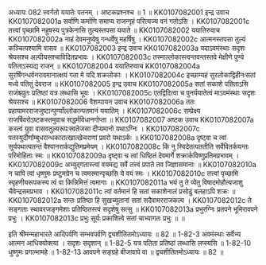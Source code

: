 अध्यायः 082
स्वर्गतो ययातेः पतनम् । अष्टकप्रश्नश्च ॥ 1 ॥
KK0107082001	इन्द्र उवाच 
KK0107082001a	सर्वाणि कर्माणि समाप्य राजन्गृहं परित्यज्य वनं गतोऽसि ।
KK0107082001c	तत्त्वां पृच्छामि नहुषस्य पुत्रकेनासि तुल्यस्तपसा ययाते ॥
KK0107082002	ययातिरुवाच 
KK0107082002a	नाहं देवमनुष्येषु गन्धर्वेषु महर्षिषु ।
KK0107082002c	आत्मनस्तपसा तुल्यं कञ्चित्पश्यामि वासव ॥
KK0107082003	इन्द्र उवाच 
KK0107082003a	यदाऽवमंस्थाः सदृशः श्रेयसश्च अल्पीयसश्चाविदितप्रभावः ।
KK0107082003c	तस्माल्लोकास्त्वन्तवन्तस्तवे मेक्षीणे पुण्ये पतिताऽस्यद्य राजन् ॥
KK0107082004	ययातिरुवाच 
KK0107082004a	सुरर्षिगन्धर्वनरावमानात्क्षयं गता मे यदि शक्रलोकाः ।
KK0107082004c	इच्छाम्यहं सुरलोकाद्विहीनःसतां मध्ये पतितुं देवराज ॥
KK0107082005	इन्द्र उवाच 
KK0107082005a	सतां सकाशे पतिताऽसि राजंश्च्युतः प्रतिष्ठां यत्र लब्धासि भूयः ।
KK0107082005c	एतद्विदित्वा च पुनर्ययातेत्वं माऽवमंस्थाः सदृशः श्रेयसश्च ॥
KK0107082006	वैशम्पायन उवाच 
KK0107082006a	ततः प्रहायामरराजजुष्टान्पुण्याँल्लोकान्पतमानं ययातिम् ।
KK0107082006c	सम्प्रेक्ष्य राजर्षिवरोऽष्टकस्तमुवाच सद्धर्मविधानगोप्ता ॥
KK0107082007	अष्टक उवाच 
KK0107082007a	कस्त्वं युवा वासवतुल्यरूपःस्वतेजसा दीप्यमानो यथाऽग्निः ।
KK0107082007c	पतस्युदीर्णाम्बुधरान्धकारात्खात्खेचराणां प्रवरो यथाऽर्कः ॥
KK0107082008a	दृष्ट्वा च त्वां सूर्यपथात्पतन्तं वैश्वानरार्कद्युतिमप्रमेयम् ।
KK0107082008c	किं नु स्विदेतत्पततीति सर्वेवितर्कयन्तः परिमोहिताः स्मः ॥
KK0107082009a	दृष्ट्वा च त्वां धिष्ठितं देवमार्गे शक्रार्कविष्णुप्रतिमप्रभावम् ।
KK0107082009c	अभ्युद्गतास्त्वां वयमद्य सर्वे तत्त्वं प्रपाते तव जिज्ञासमानाः ॥
KK0107082010a	न चापि त्वां धृष्णुमः प्रष्टुमग्रेन च त्वमस्मान्पृच्छसि ये वयं स्मः ।
KK0107082010c	तत्त्वां पृच्छामि स्पृहणीयरूपकस्य त्वं वा किन्निमित्तं त्वमागाः ॥
KK0107082011a	भयं तु ते व्येतु विषादमोहौत्यजाशु चैवेन्द्रसमप्रभाव ।
KK0107082011c	त्वां वर्तमानं हि सतां सकाशेनालं प्रसोढुं बलहाऽपि शक्रः ॥
KK0107082012a	सन्तः प्रतिष्ठा हि सुखच्युतानां सतां सदैवामरराजकल्प ।
KK0107082012c	ते सङ्गताः स्थावरजङ्गमेशाः प्रतिष्ठितस्त्वं सदृशेषु सत्सु ॥
KK0107082013a	प्रभुरग्निः प्रतपने भूमिरावपने प्रभुः ।
KK0107082013c	प्रभुः सूर्यः प्रकाशित्वे सतां चाभ्यागतः प्रभुः ॥ ॥
	
इति श्रीमन्महाभारते आदिपर्वणि सम्भवपर्वणि द्व्यशीतितमोऽध्यायः ॥ 82 ॥
1-82-3 अवमंस्थाः सर्वेभ्य आत्मन आधिक्योक्त्या । सदृशः सदृशान् ॥ 
1-82-5 यत्र पतिता प्रतिष्ठां लब्धासि लप्स्यसि ॥ 
1-82-10 धुष्णुमः प्रगल्भामहे ॥ 
1-82-13 आवपने सङ्ग्रहे बीजावापे वा ॥ द्व्यशीतितमोऽध्यायः ॥ 82 ॥
